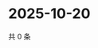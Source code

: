 # 2025-10-20

共 0 条

<!-- BEGIN ZHIHUVIDEO -->
<!-- 最后更新时间 Mon Oct 20 2025 04:12:01 GMT+0800 (China Standard Time) -->

<!-- END ZHIHUVIDEO -->

